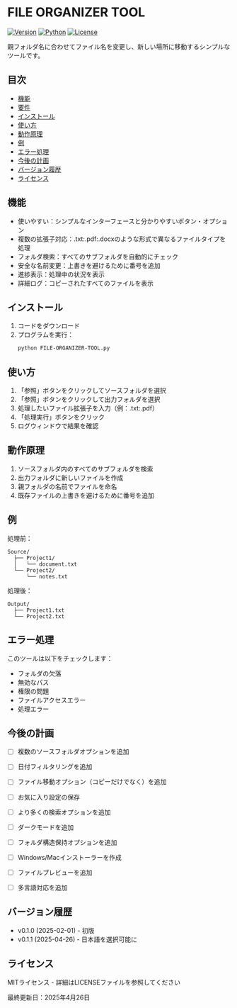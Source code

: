# FILE ORGANIZER TOOL

[![Version](https://img.shields.io/badge/version-0.2.0-blue.svg)](https://github.com/kakezatou/FILE-ORGANIZER-TOOL)
[![Python](https://img.shields.io/badge/python-3.12.4-brightgreen.svg)](https://www.python.org/downloads/release/python-3124/)
[![License](https://img.shields.io/badge/license-MIT-green.svg)](https://opensource.org/licenses/MIT)

親フォルダ名に合わせてファイル名を変更し、新しい場所に移動するシンプルなツールです。

## 目次
- [機能](#機能)
- [要件](#要件)
- [インストール](#インストール)
- [使い方](#使い方)
- [動作原理](#動作原理)
- [例](#例)
- [エラー処理](#エラー処理)
- [今後の計画](#今後の計画)
- [バージョン履歴](#バージョン履歴)
- [ライセンス](#ライセンス)


## 機能

* 使いやすい：シンプルなインターフェースと分かりやすいボタン・オプション
* 複数の拡張子対応：.txt:.pdf:.docxのような形式で異なるファイルタイプを処理
* フォルダ検索：すべてのサブフォルダを自動的にチェック
* 安全な名前変更：上書きを避けるために番号を追加
* 進捗表示：処理中の状況を表示
* 詳細ログ：コピーされたすべてのファイルを表示

## インストール

1. コードをダウンロード
2. プログラムを実行：
    ```bash
    python FILE-ORGANIZER-TOOL.py
    ```


## 使い方

1. 「参照」ボタンをクリックしてソースフォルダを選択
2. 「参照」ボタンをクリックして出力フォルダを選択
3. 処理したいファイル拡張子を入力（例：.txt:.pdf）
4. 「処理実行」ボタンをクリック
5. ログウィンドウで結果を確認


## 動作原理

1. ソースフォルダ内のすべてのサブフォルダを検索
2. 出力フォルダに新しいファイルを作成
3. 親フォルダの名前でファイルを命名
4. 既存ファイルの上書きを避けるために番号を追加


## 例

処理前：
```
Source/
  ├── Project1/
  │   └── document.txt
  └── Project2/
      └── notes.txt
```

処理後：
```
Output/
  ├── Project1.txt
  └── Project2.txt
```


## エラー処理

このツールは以下をチェックします：
* フォルダの欠落
* 無効なパス
* 権限の問題
* ファイルアクセスエラー
* 処理エラー


## 今後の計画

- [ ] 複数のソースフォルダオプションを追加
- [ ] 日付フィルタリングを追加
- [ ] ファイル移動オプション（コピーだけでなく）を追加
- [ ] お気に入り設定の保存
- [ ] より多くの検索オプションを追加
- [ ] ダークモードを追加
- [ ] フォルダ構造保持オプションを追加
- [ ] Windows/Macインストーラーを作成
- [ ] ファイルプレビューを追加
- [ ] 多言語対応を追加


## バージョン履歴
* v0.1.0 (2025-02-01) - 初版
* v0.1.1 (2025-04-26) - 日本語を選択可能に


## ライセンス

MITライセンス - 詳細はLICENSEファイルを参照してください

最終更新日：2025年4月26日